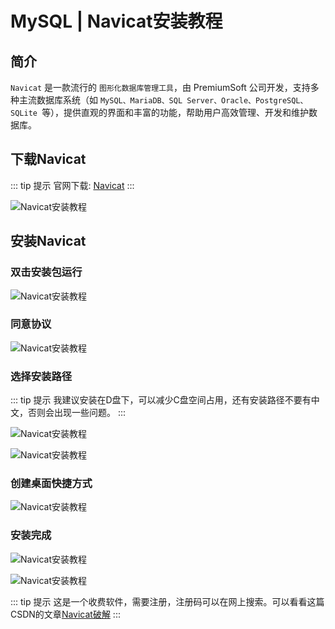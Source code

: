 # MySQL | Navicat安装教程

## 简介

`Navicat` 是一款流行的 `图形化数据库管理工具`，由 PremiumSoft 公司开发，支持多种主流数据库系统（如 `MySQL、MariaDB、SQL Server、Oracle、PostgreSQL、SQLite `等），提供直观的界面和丰富的功能，帮助用户高效管理、开发和维护数据库。

## 下载Navicat

::: tip 提示
官网下载: [Navicat](https://www.navicat.com.cn/download/navicat-premium)
:::

![Navicat安装教程](./Navicat安装教程/Navicat安装-7.png)

## 安装Navicat

### 双击安装包运行

![Navicat安装教程](./Navicat安装教程/Navicat安装.png)

### 同意协议

![Navicat安装教程](./Navicat安装教程/Navicat安装-1.png)

### 选择安装路径

::: tip 提示
我建议安装在D盘下，可以减少C盘空间占用，还有安装路径不要有中文，否则会出现一些问题。
:::

![Navicat安装教程](./Navicat安装教程/Navicat安装-2.png)

![Navicat安装教程](./Navicat安装教程/Navicat安装-3.png)


### 创建桌面快捷方式

![Navicat安装教程](./Navicat安装教程/Navicat安装-4.png)

### 安装完成

![Navicat安装教程](./Navicat安装教程/Navicat安装-5.png)

![Navicat安装教程](./Navicat安装教程/Navicat安装-6.png)

::: tip 提示
这是一个收费软件，需要注册，注册码可以在网上搜索。可以看看这篇CSDN的文章[Navicat破解](https://blog.csdn.net/qq_36324341/article/details/140777029)
:::